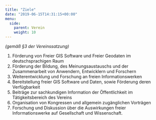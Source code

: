 ```yaml
---
title: "Ziele"
date: "2019-06-15T14:31:15+00:00"
menu:
  side:
    parent: Verein
    weight: 10
---
```


_(gemäß §3 der Vereinssatzung)_

1. Förderung von Freier GIS Software und Freier Geodaten im deutschsprachigen Raum
1. Förderung der Bildung, des Meinungsaustauschs und der Zusammenarbeit von Anwendern, Entwicklern und Forschern
1. Weiterentwicklung und Forschung an freien Informationswerken 
1. Bereitstellung freier GIS Software und Daten, sowie Förderung deren Verfügbarkeit
1. Beiträge zur sachkundigen Information der Öffentlichkeit im Tätigkeitsbereich des Vereins
1. Organisation von Kongressen und allgemein zugänglichen Vorträgen
1. Forschung und Diskussion über die Auswirkungen freier Informationswerke auf Gesellschaft und Wissenschaft.  
